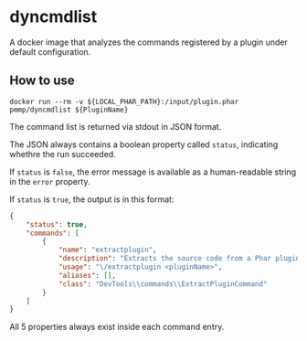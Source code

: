 # dyncmdlist
A docker image that analyzes the commands registered by a plugin under default configuration.

## How to use
```
docker run --rm -v ${LOCAL_PHAR_PATH}:/input/plugin.phar pmmp/dyncmdlist ${PluginName}
```

The command list is returned via stdout in JSON format.

The JSON always contains a boolean property called `status`,
indicating whethre the run succeeded.

If `status` is `false`,
the error message is available as a human-readable string
in the `error` property.

If `status` is `true`,
the output is in this format:

```json
{
	"status": true,
	"commands": [
		{
			"name": "extractplugin",
			"description": "Extracts the source code from a Phar plugin",
			"usage": "\/extractplugin <pluginName>",
			"aliases": [],
			"class": "DevTools\\commands\\ExtractPluginCommand"
		}
	]
}
```

All 5 properties always exist inside each command entry.
